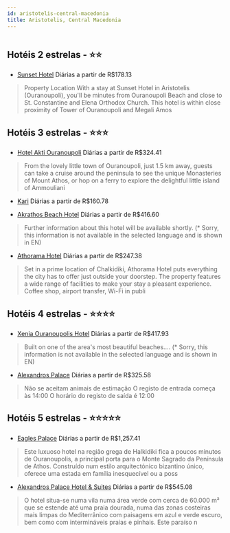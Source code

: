 ```yaml
---
id: aristotelis-central-macedonia
title: Aristotelis, Central Macedonia
---
```


<center><img src="http://photos.hotelbeds.com/giata/10/107413/107413a_hb_a_006.jpg" alt="" /></center>


## Hotéis 2 estrelas - ⭐️⭐️

-    [Sunset Hotel](https://www.hurb.com/hoteis/aristotelis/sunset-hotel-JNP-JP878178?cmp=18055) Diárias a partir de R$178.13
   > Property Location With a stay at Sunset Hotel in Aristotelis (Ouranoupoli), you&apos;ll be minutes from Ouranoupoli Beach and close to St. Constantine and Elena Orthodox Church.  This hotel is within close proximity of Tower of Ouranoupoli and Megali Amos

## Hotéis 3 estrelas - ⭐️⭐️⭐️

-    [Hotel Akti Ouranoupoli](https://www.hurb.com/hoteis/aristotelis/hotel-akti-ouranoupoli-JNP-JP308129?cmp=18055) Diárias a partir de R$324.41
   > From the lovely little town of Ouranoupoli, just 1.5 km away, guests can take a cruise around the peninsula to see the unique Monasteries of Mount Athos, or hop on a ferry to explore the delightful little island of Ammouliani                              
-    [Kari](https://www.hurb.com/hoteis/aristotelis/kari-JNP-JP858854?cmp=18055) Diárias a partir de R$160.78
   > 
-    [Akrathos Beach Hotel](https://www.hurb.com/hoteis/aristotelis/akrathos-beach-hotel-JNP-JP025180?cmp=18055) Diárias a partir de R$416.60
   > Further information about this hotel will be available shortly. (* Sorry, this information is not available in the selected language and is shown in EN) 
-    [Athorama Hotel](https://www.hurb.com/hoteis/aristotelis/athorama-hotel-JNP-JP127028?cmp=18055) Diárias a partir de R$247.38
   > Set in a prime location of Chalkidiki, Athorama Hotel puts everything the city has to offer just outside your doorstep. The property features a wide range of facilities to make your stay a pleasant experience. Coffee shop, airport transfer, Wi-Fi in publi

## Hotéis 4 estrelas - ⭐️⭐️⭐️⭐️

-    [Xenia Ouranoupolis Hotel](https://www.hurb.com/hoteis/aristotelis/xenia-ouranoupolis-hotel-JNP-JP762340?cmp=18055) Diárias a partir de R$417.93
   > Built on one of the area&apos;s most beautiful beaches.... (* Sorry, this information is not available in the selected language and is shown in EN) 
-    [Alexandros Palace](https://www.hurb.com/hoteis/aristotelis/alexandros-palace-JNP-JP00428K?cmp=18055) Diárias a partir de R$325.58
   > Não se aceitam animais de estimação  O registo de entrada começa às 14:00  O horário do registo de saída é 12:00

## Hotéis 5 estrelas - ⭐️⭐️⭐️⭐️⭐️

-    [Eagles Palace](https://www.hurb.com/hoteis/aristotelis/eagles-palace-JNP-JP368107?cmp=18055) Diárias a partir de R$1,257.41
   > Este luxuoso hotel na região grega de Halkidiki fica a poucos minutos de Ouranoupolis, a principal porta para o Monte Sagrado da Península de Athos. Construído num estilo arquitectónico bizantino único, oferece uma estada em família inesquecível ou a poss
-    [Alexandros Palace Hotel & Suites](https://www.hurb.com/hoteis/aristotelis/alexandros-palace-hotel-suites-JNP-JP429097?cmp=18055) Diárias a partir de R$545.08
   > O hotel situa-se numa vila numa área verde com cerca de 60.000 m² que se estende até uma praia dourada, numa das zonas costeiras mais limpas do Mediterrânico com paisagens em azul e verde escuro, bem como com intermináveis praias e pinhais. Este paraíso n
